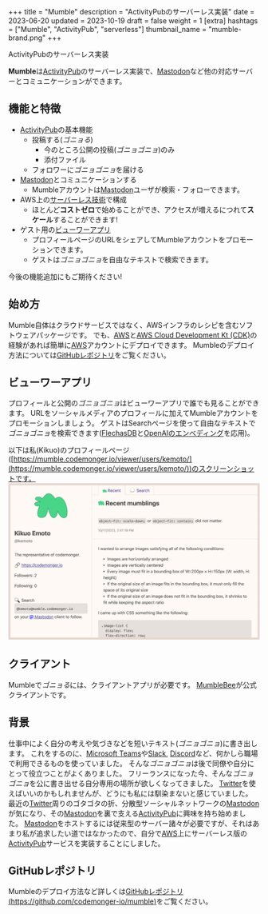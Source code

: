 +++
title = "Mumble"
description = "ActivityPubのサーバーレス実装"
date = 2023-06-20
updated = 2023-10-19
draft = false
weight = 1
[extra]
hashtags = ["Mumble", "ActivityPub", "serverless"]
thumbnail_name = "mumble-brand.png"
+++

ActivityPubのサーバーレス実装

<!-- more -->

**Mumble**は[ActivityPub](https://activitypub.rocks)のサーバーレス実装で、[Mastodon](https://joinmastodon.org/)など他の対応サーバーとコミュニケーションができます。

## 機能と特徴

- [ActivityPub](https://activitypub.rocks)の基本機能
    - 投稿する(_ゴニョる_)
        - 今のところ公開の投稿(_ゴニョゴニョ_)のみ
        - 添付ファイル
    - フォロワーに*ゴニョゴニョ*を届ける
- [Mastodon](https://joinmastodon.org/)とコミュニケーションする
    - Mumbleアカウントは[Mastodon](https://joinmastodon.org/)ユーザが検索・フォローできます。
- AWS上の[サーバーレス技術](https://aws.amazon.com/serverless/)で構成
    - ほとんど**コストゼロ**で始めることができ、アクセスが増えるにつれて**スケール**することができます!
- ゲスト用の[ビューワーアプリ](#ビューワーアプリ)
    - プロフィールページのURLをシェアしてMumbleアカウントをプロモーションできます。
    - ゲストは*ゴニョゴニョ*を自由なテキストで検索できます。

今後の機能追加にもご期待ください!

## 始め方

Mumble自体はクラウドサービスではなく、AWSインフラのレシピを含むソフトウェアパッケージです。
でも、[AWS](https://aws.amazon.com)と[AWS Cloud Development Kt (CDK)](https://aws.amazon.com/cdk/)の経験があれば簡単に[AWS](https://aws.amazon.com)アカウントにデプロイできます。
Mumbleのデプロイ方法については[GitHubレポジトリ](https://github.com/codemonger-io/mumble)をご覧ください。

## ビューワーアプリ

プロフィールと公開の*ゴニョゴニョ*はビューワーアプリで誰でも見ることができます。
URLをソーシャルメディアのプロフィールに加えてMumbleアカウントをプロモーションしましょう。
ゲストはSearchページを使って自由なテキストで*ゴニョゴニョ*を検索できます([FlechasDB](../flechasdb/)と[OpenAIのエンべディング](https://platform.openai.com/docs/models/embeddings)を応用)。

以下は私(Kikuo)のプロフィールページ([https://mumble.codemonger.io/viewer/users/kemoto/](https://mumble.codemonger.io/viewer/users/kemoto/))のスクリーンショットです。
![viewer app](./viewer-app.jpg)

## クライアント

Mumbleで*ゴニョる*には、クライアントアプリが必要です。
[MumbleBee](../mumble-bee/)が公式クライアントです。

## 背景

仕事中によく自分の考えや気づきなどを短いテキスト(_ゴニョゴニョ_)に書き出します。
これをするのに、[Microsoft Teams](https://www.microsoft.com/en-us/microsoft-teams/group-chat-software)や[Slack](https://slack.com/), [Discord](https://discord.com)など、何かしら職場で利用できるものを使っていました。
そんな*ゴニョゴニョ*は後で同僚や自分にとって役立つことがよくありました。
フリーランスになった今、そんな*ゴニョゴニョ*を公に書き出せる自分専用の場所が欲しくなってきました。
[Twitter](https://twitter.com)を使えばいいのかもしれませんが、どうにも私には馴染まないと感じていました。
最近の[Twitter](https://twitter.com)周りのゴタゴタの折、分散型ソーシャルネットワークの[Mastodon](https://joinmastodon.org)が気になり、その[Mastodon](https://joinmastodon.org)を裏で支える[ActivityPub](https://activitypub.rocks)に興味を持ち始めました。
[Mastodon](https://joinmastodon.org)をホストするには従来型のサーバー諸々が必要ですが、それはあまり私が追求したい道ではなかったので、自分で[AWS](https://aws.amazon.com)上にサーバーレス版の[ActivityPub](https://activitypub.rocks)サービスを実装することにしました。

## GitHubレポジトリ

Mumbleのデプロイ方法など詳しくは[GitHubレポジトリ(https://github.com/codemonger-io/mumble)](https://github.com/codemonger-io/mumble)をご覧ください。